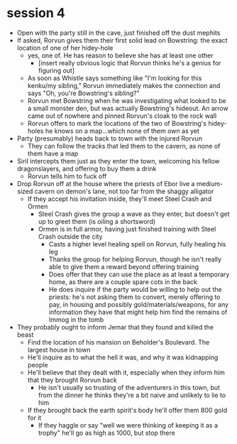 # session 4

- Open with the party still in the cave, just finished off the dust mephits
- If asked, Rorvun gives them their first solid lead on Bowstring: the exact location of one of her hidey-hole
  - yes, one of. He has reason to believe she has at least one other
    - [insert really obvious logic that Rorvun thinks he's a genius for figuring out]
  - As soon as Whistle says something like "I'm looking for this kenku/my sibling," Rorvun immediately makes the connection and says "Oh, you're Bowstring's sibling?"
  - Rorvun met Bowstring when he was investigating what looked to be a small monster den, but was actually Bowstring's hideout. An arrow came out of nowhere and pinned Rorvun's cloak to the rock wall
  - Rorvun offers to mark the locations of the two of Bowstring's hidey-holes he knows on a map...which none of them own as yet
- Party (presumably) heads back to town with the injured Rorvun
  - They can follow the tracks that led them to the cavern, as none of them have a map
- Siril intercepts them just as they enter the town, welcoming his fellow dragonslayers, and offering to buy them a drink 
  - Rorvun tells him to fuck off
- Drop Rorvun off at the house where the priests of Ebor live a medium-sized cavern on demon's lane, not too far from the shaggy alligator
  - If they accept his invitation inside, they'll meet Steel Crash and Ormen
    - Steel Crash gives the group a wave as they enter, but doesn't get up to greet them (is oiling a shortsword)
    - Ormen is in full armor, having just finished training with Steel Crash outside the city
      - Casts a higher level healing spell on Rorvun, fully healing his leg
      - Thanks the group for helping Rorvun, though he isn't really able to give them a reward beyond offering training
      - Does offer that they can use the place as at least a temporary home, as there are a couple spare cots in the back
      - He does inquire if the party would be willing to help out the priests: he's not asking them to convert, merely offering to pay, in housing and possibly gold/materials/weapons, for any information they have that might help him find the remains of Immog in the tomb
- They probably ought to inform Jemar that they found and killed the beast
  - Find the location of his mansion on Beholder's Boulevard. The largest house in town
  - He'll inquire as to what the hell it was, and why it was kidnapping people
  - He'll believe that they dealt with it, especially when they inform him that they brought Rorvun back
    - He isn't usually so trusting of the adventurers in this town, but from the dinner he thinks they're a bit naive and unlikely to lie to him
  - If they brought back the earth spirit's body he'll offer them 800 gold for it
    - If they haggle or say "well we were thinking of keeping it as a trophy" he'll go as high as 1000, but stop there
